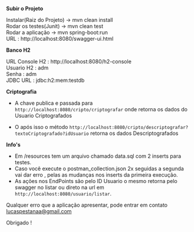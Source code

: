 **Subir o Projeto**

Instalar(Raiz do Projeto) -> mvn clean install                                                                            
Rodar os testes(Junit) -> mvn clean test                                                                       
Rodar a aplicação -> mvn spring-boot:run                                                                                         
URL : http://localhost:8080/swagger-ui.html                                                                                


**Banco H2**

URL Console H2 : http://localhost:8080/h2-console                                                                
Usuario H2 : adm                                                                        
Senha : adm                                                                                             
JDBC URL : jdbc:h2:mem:testdb    

**Criptografia**

- A chave publica e passada para  `http://localhost:8080/cripto/criptografar` onde retorna os dados do Usuario Criptografados

- O após isso o método `http://localhost:8080/cripto/descriptografar?textoCriptografado?idUsuario`  retorna os dados Descriptografados


**Info's**

- Em /resources tem um arquivo chamado data.sql com 2 inserts para testes.                                                 
- Caso você execute o postman_collection.json 2x seguidas a segunda vai dar erro , pelas as mudanças nos inserts da primeira execução.                   
- As ações nos EndPoints são pelo ID Usuario o mesmo retorna pelo swagger no listar ou direto na url em `http://localhost:8080/usuario/listar`.          

 Qualquer erro que a aplicação apresentar, pode entrar em contato lucaspestanaa@gmail.com

Obrigado !


